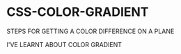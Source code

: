 # CSS-COLOR-GRADIENT
STEPS FOR GETTING A COLOR DIFFERENCE ON A PLANE

I'VE LEARNT ABOUT COLOR GRADIENT
